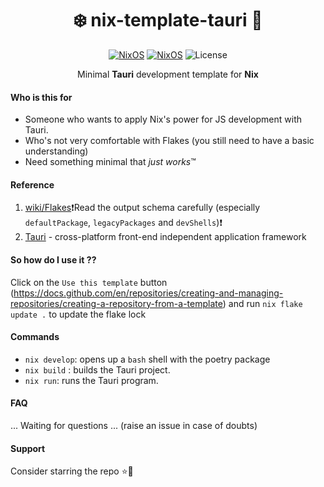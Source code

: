<div align=center>

# ❄️ nix-template-tauri 🦬

[![NixOS](https://img.shields.io/badge/Made_for-javascript-yellow.svg?logo=javascript&style=for-the-badge)](https://www.javascript.com/) [![NixOS](https://img.shields.io/badge/Flakes-Nix-informational.svg?logo=nixos&style=for-the-badge)](https://nixos.org) ![License](https://img.shields.io/github/license/mordragt/nix-templates?style=for-the-badge) 

Minimal **Tauri** development template for **Nix**

</div>

#### Who is this for

- Someone who wants to apply Nix's power for JS development with Tauri.
- Who's not very comfortable with Flakes (you still need to have a basic understanding)
- Need something minimal that *just works*™

#### Reference

1. [wiki/Flakes](https://nixos.wiki/wiki/Flakes)❗Read the output schema carefully (especially `defaultPackage`, `legacyPackages` and `devShells`)❗
2. [Tauri](https://tauri.app/) - cross-platform front-end independent application framework

#### So how do I use it ??

Click on the `Use this template` button (https://docs.github.com/en/repositories/creating-and-managing-repositories/creating-a-repository-from-a-template)
and run `nix flake update .` to update the flake lock

#### Commands

- `nix develop`: opens up a `bash` shell with the poetry package
- `nix build` : builds the Tauri project.
- `nix run`: runs the Tauri program.

#### FAQ

... Waiting for questions ... (raise an issue in case of doubts)

#### Support

Consider starring the repo ⭐🦬


